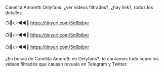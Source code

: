 Canelita Amoretti Onlyfans: ¿ver videos filtrados?, ¿hay link?, todos los detalles

📺📱👉◄◄🔴  https://tinyurl.com/5n6bjbnr

📺📱👉◄◄🔴  https://tinyurl.com/5n6bjbnr

📺📱👉◄◄🔴  https://tinyurl.com/5n6bjbnr

¿En busca de Canelita Amoretti en Onlyfans?, te contamos todo sobre los videos filtrados que causan revuelo en Telegram y Twitter.

